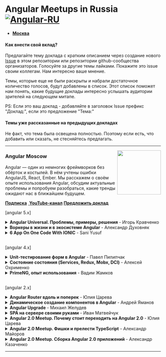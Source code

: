 # Angular Meetups in Russia  [![Angular-RU](https://img.shields.io/badge/Telegram_chat:-Angular_RU-216bc1.svg?style=flat)](https://t.me/angular_ru)

- **[Москва](#angular-moscow)**

#### Как внести свой вклад?

Предлагайте тему доклада с кратким описанием через создание нового [Issue](https://github.com/Angular-RU/angular-russia-meetups/issues) в этом репозитории или репозитории github-сообщества организаторов. Голосуйте за другие темы лайками. Покажите это issue своим коллегам. Нам интересно ваше мнение.

Темы, которые еще не были раскрыты и набрали достаточное количество голосов, будут добавлены в список. Этот список поможет нам понять, какие будущие доклады интересно услышать аудитории зрителей на следующем митапе.

PS: Если это ваш доклад - добавляйте в заголовок Issue префикс "Доклад:", если это предложение "Тема:"

#### Темы уже рассказанные на предыдущих докладах

Не факт, что тема была освещена полностью. Поэтому если есть, что добавить или сказать, не стесняйтесь предлагать.

---

[<img src="https://avatars2.githubusercontent.com/u/29404381?s=200&v=4" align="right" width="141" height="143">](https://www.youtube.com/channel/UCpDTAtunmHBcI6CsJoUV7ww)

### Angular Moscow

Angular — один из немногих фреймворков без обёрток и костылей. В нём учтены ошибки AngularJS, React, Ember. Мы расскажем о своём опыте использования Angular, обсудим актуальные проблемы и попробуем разобраться, какие тренды ожидают нас в ближайшем будущем.

[**Подписка**](https://meetup.tinkoff.ru/) [&nbsp;**YouTube-канал**](https://www.youtube.com/channel/UCpDTAtunmHBcI6CsJoUV7ww)
[**Предложить доклад**](https://github.com/AngularMoscow/Talks/issues)

[angular 5.x]

<details>
  <summary><b>Angular Universal. Проблемы, примеры, решения</b> - Игорь Кравченко</summary>
  <a href="https://www.youtube.com/watch?v=KmnEvUdHM30">
    <br><img src="https://img.youtube.com/vi/KmnEvUdHM30/0.jpg" align="center" height="300px"/><br>
    Перейти к видео<br>
  </a>
</details>

<details>
  <summary><b>Воркеры в жизни и в экосистеме Angular</b> - Александр Духовняк</summary>
  <a href="https://www.youtube.com/watch?v=5ay6iD8e3Uk">
    <br><img src="https://img.youtube.com/vi/5ay6iD8e3Uk/0.jpg" align="center" height="300px"/><br>
    Перейти к видео<br>
  </a>
</details>

<details>
  <summary><b>6 App On One Code With IONIC</b> - Sani Yusuf</summary>
  <a href="https://www.youtube.com/watch?v=bTBg5BIA0RU">
    <br><img src="https://img.youtube.com/vi/bTBg5BIA0RU/0.jpg" align="center" height="300px"/><br>
    Перейти к видео<br>
  </a>
</details>

<br>[angular 4.x]

<details>
  <summary><b>Unit-тестирование форм в Angular</b> - Павел Пилипчак</summary>
  <a href="https://www.youtube.com/watch?v=Tpb3DRsjQFI">
    <br><img src="https://img.youtube.com/vi/Tpb3DRsjQFI/0.jpg" align="center" height="300px"/><br>
    Перейти к видео<br>
  </a>
</details>

<details>
  <summary><b>Cостояние состояния (Services, Redux, Mobx, DCI)</b> - Алексей Охрименко</summary>
  <a href="https://www.youtube.com/watch?v=8VesYob7OJg">
    <br><img src="https://img.youtube.com/vi/8VesYob7OJg/0.jpg" align="center" height="300px"/><br>
    Перейти к видео<br>
  </a>
</details>
  
<details>
  <summary><b>PrimeNG, опыт использования</b> - Вадим Жамков</summary>
  <a href="https://www.youtube.com/watch?v=jNsr_CaTavY">
    <br><img src="https://img.youtube.com/vi/jNsr_CaTavY/0.jpg" align="center" height="300px"/><br>
    Перейти к видео<br>
  </a>
</details>

<br>[angular 2.x]

<details>
  <summary><b>Angular Router вдоль и поперек</b> - Юлия Царева</summary>
  <a href="https://www.youtube.com/watch?v=ovsBd6Y5DN0">
    <br><img src="https://img.youtube.com/vi/ovsBd6Y5DN0/0.jpg" align="center" height="300px"/><br>
    Перейти к видео<br>
  </a>
</details>

<details>
  <summary><b>Динамическое создание компонентов в Angular</b> - Андрей Яманов </summary>
  <a href="https://www.youtube.com/watch?v=blSENg8Gssw">
    <br><img src="https://img.youtube.com/vi/blSENg8Gssw/0.jpg" align="center" height="300px"/><br>
    Перейти к видео<br>
  </a>
</details>
  
<details>
  <summary><b>Angular Upgrade</b> - Михаил Желудев</summary>
  <a href="https://www.youtube.com/watch?v=fUxAR2LNo-w">
    <br><img src="https://img.youtube.com/vi/fUxAR2LNo-w/0.jpg" align="center" height="300px"/><br>
    Перейти к видео<br>
  </a>
</details>
  
<details>
  <summary><b>SPA на сервере своими руками</b> - Иван Матвейчук</summary>
  <a href="https://www.youtube.com/watch?v=YGDJOfwgu-A">
    <br><img src="https://img.youtube.com/vi/YGDJOfwgu-A/0.jpg" align="center" height="300px"/><br>
    Перейти к видео<br>
  </a>
</details>

<details>
  <summary><b>Angular 2.0 Meetup. Почему стоит переходить на Angular 2.0</b> - Юлия Царева</summary>
  <a href="https://www.youtube.com/watch?v=UySMkU4NzMM&list=PLCGxdEMJquKSf-ewO3WKTrun-KbdwU1oW&index=3">
    <br><img src="https://img.youtube.com/vi/UySMkU4NzMM/0.jpg" align="center" height="300px"/><br>
    Перейти к видео<br>
  </a>
</details>
  
<details>
  <summary><b>Angular 2.0 Meetup. Фишки и прелести TypeScript</b> - Александр Майоров</summary>
  <a href="https://www.youtube.com/watch?v=-MsKozkXfEo&list=PLCGxdEMJquKSf-ewO3WKTrun-KbdwU1oW&index=2">
    <br><img src="https://img.youtube.com/vi/-MsKozkXfEo/0.jpg" align="center" height="300px"/><br>
    Перейти к видео<br>
  </a>
</details>
  
<details>
  <summary><b>Angular 2.0 Meetup. Сборка Angular 2.0 приложений</b> - Александр Казаченко</summary>
  <a href="https://www.youtube.com/watch?v=Km8xxozqTNc&index=1&list=PLCGxdEMJquKSf-ewO3WKTrun-KbdwU1oW">
    <br><img src="https://img.youtube.com/vi/Km8xxozqTNc/0.jpg" align="center" height="300px"/><br>
    Перейти к видео<br>
  </a>
</details>  
  
___
